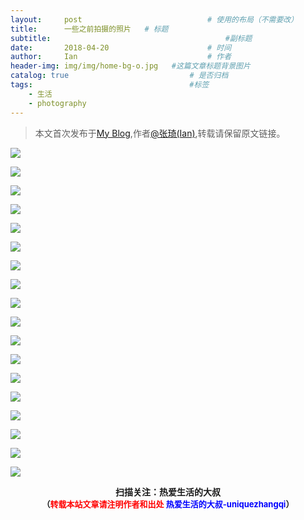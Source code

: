 ```yaml
---
layout:     post             				# 使用的布局（不需要改）
title:      一些之前拍摄的照片   # 标题 
subtitle:    					  				#副标题
date:       2018-04-20  					# 时间
author:     Ian                  			# 作者
header-img: img/img/home-bg-o.jpg	#这篇文章标题背景图片
catalog: true                        	# 是否归档
tags:                              		#标签
    - 生活
    - photography
---
```


> 本文首次发布于[My Blog](http://uniquezhangqi.top),作者[@张琦(Ian)](http://uniquezhangqi.top/about/),转载请保留原文链接。


![](http://uniquezhangqi.oss-cn-shenzhen.aliyuncs.com/blog/2018-06-17-%E4%BE%AF%E4%BA%AE%E5%B9%B3%E5%92%8C%E9%AB%98%E8%82%B2%E8%89%AF%E8%A7%86%E5%AF%9F.jpg)

![](http://uniquezhangqi.oss-cn-shenzhen.aliyuncs.com/blog/2018-06-17-UNADJUSTEDNONRAW_thumb_7b6.jpg)

![](http://uniquezhangqi.oss-cn-shenzhen.aliyuncs.com/blog/2018-06-17-UNADJUSTEDNONRAW_thumb_7e8.jpg)

![](http://uniquezhangqi.oss-cn-shenzhen.aliyuncs.com/blog/2018-06-17-UNADJUSTEDNONRAW_thumb_9c2.jpg)

![](http://uniquezhangqi.oss-cn-shenzhen.aliyuncs.com/blog/2018-06-17-UNADJUSTEDNONRAW_thumb_89b.jpg)

![](http://uniquezhangqi.oss-cn-shenzhen.aliyuncs.com/blog/2018-06-17-UNADJUSTEDNONRAW_thumb_93b.jpg)

![](http://uniquezhangqi.oss-cn-shenzhen.aliyuncs.com/blog/2018-06-17-UNADJUSTEDNONRAW_thumb_472.jpg)

![](http://uniquezhangqi.oss-cn-shenzhen.aliyuncs.com/blog/2018-06-17-UNADJUSTEDNONRAW_thumb_477.jpg)

![](http://uniquezhangqi.oss-cn-shenzhen.aliyuncs.com/blog/2018-06-17-UNADJUSTEDNONRAW_thumb_504.jpg)

![](http://uniquezhangqi.oss-cn-shenzhen.aliyuncs.com/blog/2018-06-17-UNADJUSTEDNONRAW_thumb_890.jpg)

![](http://uniquezhangqi.oss-cn-shenzhen.aliyuncs.com/blog/2018-06-17-UNADJUSTEDNONRAW_thumb_891.jpg)

![](http://uniquezhangqi.oss-cn-shenzhen.aliyuncs.com/blog/2018-06-17-UNADJUSTEDNONRAW_thumb_893.jpg)

![](http://uniquezhangqi.oss-cn-shenzhen.aliyuncs.com/blog/2018-06-17-UNADJUSTEDNONRAW_thumb_932.jpg)

![](http://uniquezhangqi.oss-cn-shenzhen.aliyuncs.com/blog/2018-06-17-UNADJUSTEDNONRAW_thumb_dcb.jpg)

![](http://uniquezhangqi.oss-cn-shenzhen.aliyuncs.com/blog/2018-06-17-UNADJUSTEDNONRAW_thumb_df6.jpg)

![](http://uniquezhangqi.oss-cn-shenzhen.aliyuncs.com/blog/2018-06-17-UNADJUSTEDNONRAW_thumb_e42.jpg)

![](http://uniquezhangqi.oss-cn-shenzhen.aliyuncs.com/blog/2018-06-17-013225.jpg)








![](https://ws3.sinaimg.cn/large/006tKfTcgy1fqj5aochgoj309k09kmwz.jpg)
<b><center>扫描关注：热爱生活的大叔</center>
<b><center><font size="2">（<font size="2" color="#FF0000">转载本站文章请注明作者和出处</font> <font size="2" color="#0000FF">热爱生活的大叔-uniquezhangqi</font><font size="2">）</font>
